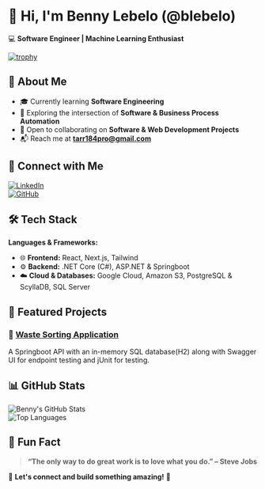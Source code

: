# 👋 Hi, I'm Benny Lebelo (@blebelo)  

💻 **Software Engineer | Machine Learning Enthusiast** 

[![trophy](https://github-profile-trophy.vercel.app/?username=blebelo&theme=radical&no-frame=false&no-bg=false&margin-w=4)](https://github.com/ryo-ma/github-profile-trophy)


## 🚀 About Me  
- 🎓 Currently learning **Software Engineering**  
- 🔬 Exploring the intersection of **Software & Business Process Automation**
- 🤝 Open to collaborating on **Software & Web Development Projects**  
- 📬 Reach me at **tarr184pro@gmail.com**  

## 🔗 Connect with Me  
[![LinkedIn](https://img.shields.io/badge/LinkedIn-0A66C2?style=for-the-badge&logo=linkedin&logoColor=white)](https://www.linkedin.com/in/mblebelo)  
[![GitHub](https://img.shields.io/badge/GitHub-171515?style=for-the-badge&logo=github&logoColor=white)](https://github.com/blebelo)  


## 🛠️ Tech Stack  
**Languages & Frameworks:**  
- 🌐 **Frontend:** React, Next.js, Tailwind
- ⚙️ **Backend:** .NET Core (C#), ASP.NET & Springboot
- ☁️ **Cloud & Databases:** Google Cloud, Amazon S3, PostgreSQL & ScyllaDB, SQL Server  

## 📌 Featured Projects  
### 🌟 [Waste Sorting Application](https://github.com/blebelo/enviro365)  
A Springboot API with an in-memory SQL database(H2) along with Swagger UI for endpoint testing and jUnit for testing.


## 📊 GitHub Stats  
![Benny's GitHub Stats](https://github-readme-stats.vercel.app/api?username=blebelo&show_icons=true&theme=radical)  
![Top Languages](https://github-readme-stats.vercel.app/api/top-langs/?username=blebelo&layout=compact&theme=radical)  

## 📌 Fun Fact  
> **“The only way to do great work is to love what you do.” – Steve Jobs**  

🔗 **Let's connect and build something amazing!** 🚀  
